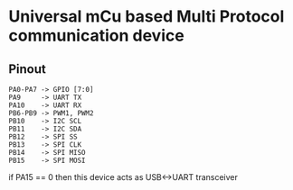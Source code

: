 Universal mCu based Multi Protocol communication device
=======================================================

Pinout
------
	PA0-PA7	-> GPIO [7:0]
	PA9     -> UART TX
	PA10    -> UART RX
	PB6-PB9 -> PWM1, PWM2
	PB10    -> I2C SCL
	PB11    -> I2C SDA
	PB12    -> SPI SS
	PB13    -> SPI CLK
	PB14    -> SPI MISO
	PB15    -> SPI MOSI
	
if PA15 == 0 then this device acts as USB<->UART transceiver
	
